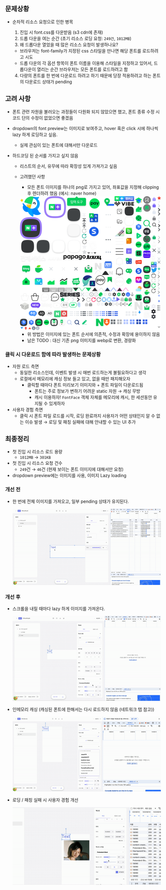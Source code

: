 ## 문제상황

- 순차적 리소스 요청으로 인한 병목

  1. 진입 시 font.css를 다운받음 (s3 cdn에 존재)
  2. 드롭 다운을 여는 순간 (초기 리소스 로딩 요청: `249건`, `1012MB`)
  3. 왜 드롭다운 열었을 때 많은 리소스 요청이 발생하나요?

  - 브라우저는 font-family가 지정된 css 스타일을 만나면 해당 폰트를 로드하려고 시도
  - 드롭 다운의 각 옵션 항목이 폰트 이름을 이용해 스타일을 지정하고 있어서, 드롭다운이 열리는 순간 브라우저는 모든 폰트를 로드하려고 함

  4. 다량의 폰트를 한 번에 다운로드 하려고 하기 때문에 당장 적용하려고 하는 폰트의 다운로드 상태가 pending

## 고려 사항

- 폰트 관련 자원을 불러오는 과정들이 다원화 되지 않았으면 했고, 폰트 종류 수정 시 코드 단의 수정이 없었으면 좋겠음
- dropdown의 font preview는 이미지로 보여주고, hover 혹은 click 시에 하나씩 lazy 하게 로딩하고 싶음.
  - 실제 관심이 있는 폰트에 대해서만 다운로드
- 하드코딩 된 순서를 가지고 싶지 않음

  - 리스트의 순서, 유무에 따라 확장성 있게 가져가고 싶음
  - 고려했던 사항

    - 모든 폰트 이미지를 하나의 png로 가지고 있어, 좌표값을 지정해 clipping 후 렌더하려 했음 (예시: naver home)

    <img src="./assets/clip-image.png" >
     
    - 위 방법은 이미지에 있는 폰트 순서에 의존적, 수정과 확장에 용이하지 않음
    - 남은 TODO : 대신 기존 png 이미지를 webp로 변환, 경량화

### 클릭 시 다운로드 함에 따라 발생하는 문제상황

- 자원 로드 측면
  - 동일한 리소스인데, 이벤트 발생 시 매번 로드하는게 불필요하다고 생각
  - 로컬에서 메모리에 캐싱 정보 들고 있고, 없을 때만 패치해오자
    - 클릭할 때마다 폰트 미리보기 이미지와 + 폰트 파일이 다운로드됨
      - 폰트는 주로 정보가 변하기 어려운 static 자원 → 캐싱 무방
      - 캐시 이용하자! `FontFace` 객체 자체를 메모리에 캐시, 한 세션동안 유지될 수 있게하자
- 사용자 경험 측면
  - 클릭 시 폰트 파일 로드를 시작, 로딩 완료까지 사용자가 어떤 상태인지 알 수 없는 이슈 발생
    → 로딩 및 패칭 실패에 대해 안내할 수 있는 UI 추가

## 최종정리

- 첫 진입 시 리소스 로드 용량
  - `1012MB` → `301KB`
- 첫 진입 시 리소스 요청 건수
  - `249`건 → `46`건 (현재 보이는 폰트 이미지에 대해서만 요청)
- dropdown preview에는 이미지를 사용, 이미지 Lazy loading

### 개선 전

- 한 번에 전체 이미지를 가져오고, 일부 pending 상태가 유지된다.

  <img src="./assets/lazy-preview.gif" >

### 개선 후

- 스크롤을 내릴 때마다 lazy 하게 이미지를 가져온다.

  <img src="./assets/lazy-after.gif" >

- 인메모리 캐싱 (캐싱된 폰트에 한해서는 다시 로드하지 않음 (네트워크 탭 참고))

  <img src="./assets/cache.gif" >

- 로딩 / 패칭 실패 시 사용자 경험 개선

  <img src="./assets/ux.gif">
